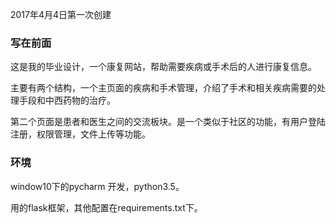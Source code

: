 2017年4月4日第一次创建

### 写在前面

这是我的毕业设计，一个康复网站，帮助需要疾病或手术后的人进行康复信息。

主要有两个结构，一个主页面的疾病和手术管理，介绍了手术和相关疾病需要的处理手段和中西药物的治疗。

第二个页面是患者和医生之间的交流板块。是一个类似于社区的功能，有用户登陆注册，权限管理，文件上传等功能。

### 环境

window10下的pycharm 开发，python3.5。

用的flask框架，其他配置在requirements.txt下。